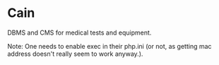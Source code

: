 # Cain

DBMS and CMS for medical tests and equipment.

Note: One needs to enable exec in their php.ini (or not, as getting mac address doesn't really seem to work anyway.).
